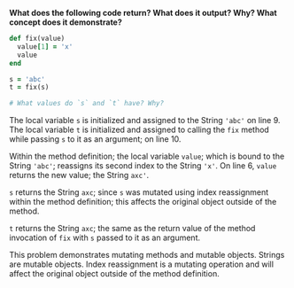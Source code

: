 **What does the following code return? What does it output? Why? What concept does it demonstrate?**

```ruby
def fix(value)
  value[1] = 'x'
  value
end

s = 'abc'
t = fix(s)

# What values do `s` and `t` have? Why?
```

The local variable `s` is initialized and assigned to the String `'abc'` on line 9. The local variable `t` is initialized and assigned to calling the `fix` method while passing `s` to it as an argument; on line 10.

Within the method definition; the local variable `value`; which is bound to the String `'abc'`; reassigns its second index to the String `'x'`. On line 6, `value` returns the new value; the String `axc'`. 

`s` returns the String `axc`; since `s` was mutated using index reassignment within the method definition; this affects the original object outside of the method. 

`t` returns the String `axc`; the same as the return value of the method invocation of `fix` with `s` passed to it as an argument. 

This problem demonstrates mutating methods and mutable objects. Strings are mutable objects. Index reassignment is a mutating operation and will affect the original object outside of the method definition.